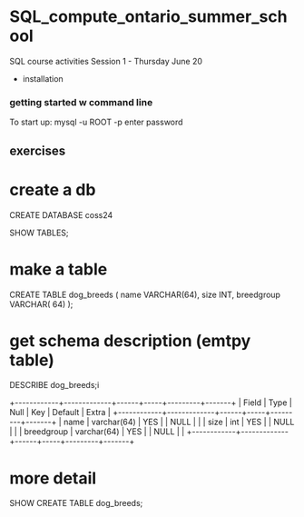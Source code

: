 # SQL_compute_ontario_summer_school
SQL course activities
Session 1 - Thursday June 20
- installation

### getting started w command line
To start up: mysql -u ROOT -p
enter password


## exercises
# create a db
CREATE DATABASE coss24

SHOW TABLES;
# make a table
CREATE TABLE dog_breeds ( name VARCHAR(64), size INT, breedgroup VARCHAR(
64) );
# get schema description (emtpy table)
DESCRIBE dog_breeds;i

+------------+-------------+------+-----+---------+-------+
| Field      | Type        | Null | Key | Default | Extra |
+------------+-------------+------+-----+---------+-------+
| name       | varchar(64) | YES  |     | NULL    |       |
| size       | int         | YES  |     | NULL    |       |
| breedgroup | varchar(64) | YES  |     | NULL    |       |
+------------+-------------+------+-----+---------+-------+

# more detail
SHOW CREATE TABLE dog_breeds;
